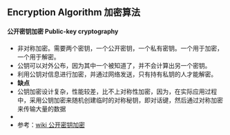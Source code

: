 ## Encryption Algorithm 加密算法

#### 公开密钥加密 Public-key cryptography
* 非对称加密。需要两个密钥，一个公开密钥，一个私有密钥。一个用于加密，一个用于解密。
* 公钥可以对外公布，因为其中一个被知道了，并不会计算出另一个密钥。
* 利用公钥对信息进行加密，并通过网络发送，只有持有私钥的人才能解密。
* **缺点**
* 公钥加密设计复杂，性能较差，比不上对称性加密，因为，在实际应用过程中，采用公钥加密来随机创建临时的对称秘钥，即对话键，然后通过对称加密来传输大量的数据
* 
* 参考：[wiki 公开密钥加密](https://zh.wikipedia.org/wiki/%E5%85%AC%E5%BC%80%E5%AF%86%E9%92%A5%E5%8A%A0%E5%AF%86)
